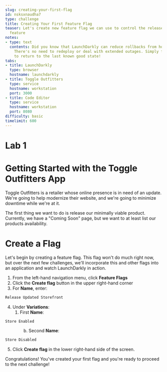 ```yaml
---
slug: creating-your-first-flag
id: nsksxnaudha7
type: challenge
title: Creating Your First Feature Flag
teaser: Let's create new feature flag we can use to control the release of our new
  feature
notes:
- type: text
  contents: Did you know that LaunchDarkly can reduce rollbacks from hours to seconds?
    There's no need to redeploy or deal with extended outages. Simply flip a switch
    to return to the last known good state!
tabs:
- title: LaunchDarkly
  type: browser
  hostname: launchdarkly
- title: Toggle Outfitters
  type: service
  hostname: workstation
  port: 3000
- title: Code Editor
  type: service
  hostname: workstation
  port: 8080
difficulty: basic
timelimit: 600
---
```


# Lab 1

# Getting Started with the Toggle Outfitters App

Toggle Outfitters is a retailer whose online presence is in need of an update. We're going to help modernize their website, and we're going to minimize downtime while we're at it.

The first thing we want to do is release our minimally viable product. Currently, we have a "Coming Soon" page, but we want to at least list our products availability.

# Create a Flag

Let's begin by creating a feature flag. This flag won't do much right now, but over the next few challenges, we'll incorporate this and other flags into an application and watch LaunchDarkly in action.

1. From the left-hand navigation menu, click **Feature Flags**
2. Click the **Create flag** button in the upper right-hand corner
3. For **Name**, enter:
```js
Release Updated Storefront
```
4. Under **Variations**:
   1. First **Name**:
```js
Store Enabled
```
&nbsp;&nbsp;&nbsp;&nbsp;&nbsp;&nbsp;&nbsp;&nbsp;&nbsp;&nbsp;&nbsp;&nbsp;&nbsp;&nbsp;&nbsp;b. Second **Name**:
```js
Store Disabled
```
5. Click **Create flag** in the lower right-hand side of the screen.

Congratulations! You've created your first flag and you're ready to proceed to the next challenge!
